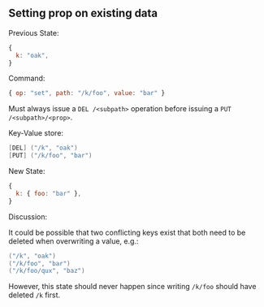 ## Setting prop on existing data

Previous State:

```js
{
  k: "oak",
}
```

Command:

```js
{ op: "set", path: "/k/foo", value: "bar" }
```

Must always issue a `DEL /<subpath>` operation before issuing a `PUT /<subpath>/<prop>`.

Key-Value store:

```cs
[DEL] ("/k", "oak")
[PUT] ("/k/foo", "bar")
```

New State:

```js
{
  k: { foo: "bar" },
}
```

Discussion:

It could be possible that two conflicting keys exist that both need to be deleted when overwriting a value, e.g.:

```cs
("/k", "oak")
("/k/foo", "bar")
("/k/foo/qux", "baz")
```

However, this state should never happen since writing `/k/foo` should have deleted `/k` first.
